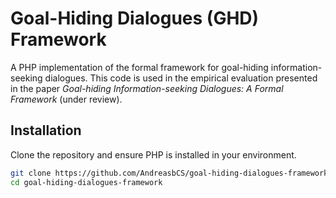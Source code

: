 # Goal-Hiding Dialogues (GHD) Framework

A PHP implementation of the formal framework for goal-hiding information-seeking dialogues. This code is used in the empirical evaluation presented in the paper *Goal-hiding Information-seeking Dialogues: A Formal Framework* (under review).

## Installation
Clone the repository and ensure PHP is installed in your environment.

```bash
git clone https://github.com/AndreasbCS/goal-hiding-dialogues-framework.git
cd goal-hiding-dialogues-framework
